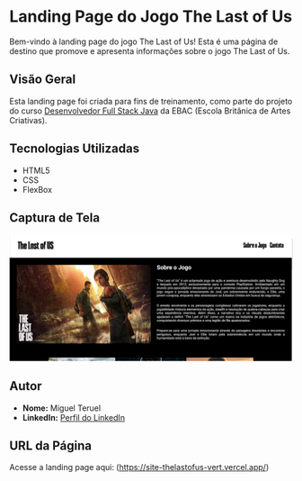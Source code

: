 # Landing Page do Jogo The Last of Us

Bem-vindo à landing page do jogo The Last of Us! Esta é uma página de destino que promove e apresenta informações sobre o jogo The Last of Us.

## Visão Geral

Esta landing page foi criada para fins de treinamento, como parte do projeto do curso [Desenvolvedor Full Stack Java](https://ebaconline.com.br/full-stack-java) da EBAC (Escola Britânica de Artes Criativas).

## Tecnologias Utilizadas

- HTML5
- CSS
- FlexBox

## Captura de Tela

![Captura de Tela da Landing Page](./images/project_print.png)

## Autor

- **Nome:** Miguel Teruel
- **LinkedIn:** [Perfil do LinkedIn](https://www.linkedin.com/in/miguel-teruel-15b50022a/)

## URL da Página

Acesse a landing page aqui: (https://site-thelastofus-vert.vercel.app/)
